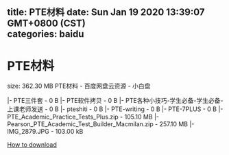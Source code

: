 
title: PTE材料
date: Sun Jan 19 2020 13:39:07 GMT+0800 (CST)    
categories: baidu
---

# PTE材料
size: 362.30 MB
 PTE材料 - 百度网盘云资源 - 小白盘
 
|- PTE三件套 - 0 B
|- PTE软件拷贝 - 0 B
|- PTE各种小技巧-学生必备-学生必备-上课老师发送 - 0 B
|- pteshiti - 0 B
|- PTE-writing - 0 B
|- PTE-7PLUS - 0 B
|- PTE_Academic_Practice_Tests_Plus.zip - 105.10 MB
|- Pearson_PTE_Academic_Test_Builder_Macmilan.zip - 257.10 MB
|- IMG_2879.JPG - 103.00 kB

[How to download](https://bpcam.bemobtrk.com/go/2ceec3aa-1ca2-46d6-b9ff-aaa5c184517c?jno=1437)